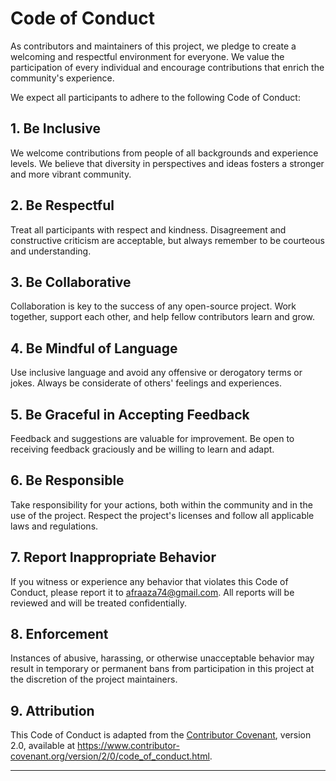 # Code of Conduct

As contributors and maintainers of this project, we pledge to create a welcoming and respectful environment for everyone. We value the participation of every individual and encourage contributions that enrich the community's experience.

We expect all participants to adhere to the following Code of Conduct:

## 1. Be Inclusive

We welcome contributions from people of all backgrounds and experience levels. We believe that diversity in perspectives and ideas fosters a stronger and more vibrant community.

## 2. Be Respectful

Treat all participants with respect and kindness. Disagreement and constructive criticism are acceptable, but always remember to be courteous and understanding.

## 3. Be Collaborative

Collaboration is key to the success of any open-source project. Work together, support each other, and help fellow contributors learn and grow.

## 4. Be Mindful of Language

Use inclusive language and avoid any offensive or derogatory terms or jokes. Always be considerate of others' feelings and experiences.

## 5. Be Graceful in Accepting Feedback

Feedback and suggestions are valuable for improvement. Be open to receiving feedback graciously and be willing to learn and adapt.

## 6. Be Responsible

Take responsibility for your actions, both within the community and in the use of the project. Respect the project's licenses and follow all applicable laws and regulations.

## 7. Report Inappropriate Behavior

If you witness or experience any behavior that violates this Code of Conduct, please report it to [afraaza74@gmail.com](mailto:afraaza74@gmail.com). All reports will be reviewed and will be treated confidentially.

## 8. Enforcement

Instances of abusive, harassing, or otherwise unacceptable behavior may result in temporary or permanent bans from participation in this project at the discretion of the project maintainers.

## 9. Attribution

This Code of Conduct is adapted from the [Contributor Covenant](https://www.contributor-covenant.org), version 2.0, available at https://www.contributor-covenant.org/version/2/0/code_of_conduct.html.

---
